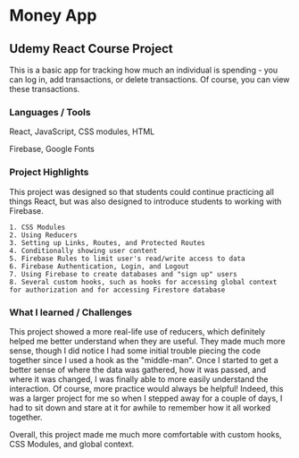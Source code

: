 # Money App
## Udemy React Course Project

This is a basic app for tracking how much an individual is spending - you can log in, add transactions, or delete transactions. Of course, you can view these transactions.

### Languages / Tools

React, JavaScript, CSS modules, HTML

Firebase, Google Fonts

### Project Highlights

This project was designed so that students could continue practicing all things React, but was also designed to introduce students to working with Firebase. 

    1. CSS Modules
    2. Using Reducers
    3. Setting up Links, Routes, and Protected Routes
    4. Conditionally showing user content
    5. Firebase Rules to limit user's read/write access to data
    6. Firebase Authentication, Login, and Logout
    7. Using Firebase to create databases and "sign up" users
    8. Several custom hooks, such as hooks for accessing global context for authorization and for accessing Firestore database
    

### What I learned / Challenges

This project showed a more real-life use of reducers, which definitely helped me better understand when they are useful. They made much more sense, though I did notice I had some initial trouble piecing the code together since I used a hook as the "middle-man". Once I started to get a better sense of where the data was gathered, how it was passed, and where it was changed, I was finally able to more easily understand the interaction. Of course, more practice would always be helpful! Indeed, this was a larger project for me so when I stepped away for a couple of days, I had to sit down and stare at it for awhile to remember how it all worked together. 

Overall, this project made me much more comfortable with custom hooks, CSS Modules, and global context. 